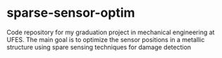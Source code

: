 # sparse-sensor-optim
Code repository for my graduation project in mechanical engineering at UFES. The main goal is to optimize the sensor positions in a metallic structure using spare sensing techniques for damage detection
